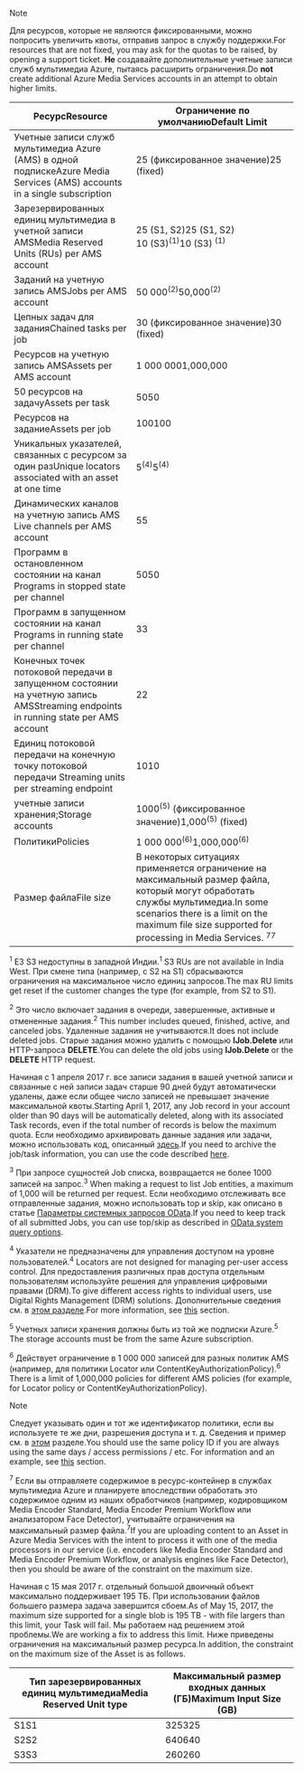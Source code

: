 >[!NOTE]
><span data-ttu-id="10b68-101">Для ресурсов, которые не являются фиксированными, можно попросить увеличить квоты, отправив запрос в службу поддержки.</span><span class="sxs-lookup"><span data-stu-id="10b68-101">For resources that are not fixed, you may ask for the quotas to be raised, by opening a support ticket.</span></span> <span data-ttu-id="10b68-102">**Не** создавайте дополнительные учетные записи служб мультимедиа Azure, пытаясь расширить ограничения.</span><span class="sxs-lookup"><span data-stu-id="10b68-102">Do **not** create additional Azure Media Services accounts in an attempt to obtain higher limits.</span></span>

| <span data-ttu-id="10b68-103">Ресурс</span><span class="sxs-lookup"><span data-stu-id="10b68-103">Resource</span></span> | <span data-ttu-id="10b68-104">Ограничение по умолчанию</span><span class="sxs-lookup"><span data-stu-id="10b68-104">Default Limit</span></span> | 
| --- | --- | 
| <span data-ttu-id="10b68-105">Учетные записи служб мультимедиа Azure (AMS) в одной подписке</span><span class="sxs-lookup"><span data-stu-id="10b68-105">Azure Media Services (AMS) accounts in a single subscription</span></span> | <span data-ttu-id="10b68-106">25 (фиксированное значение)</span><span class="sxs-lookup"><span data-stu-id="10b68-106">25 (fixed)</span></span> |
| <span data-ttu-id="10b68-107">Зарезервированных единиц мультимедиа в учетной записи AMS</span><span class="sxs-lookup"><span data-stu-id="10b68-107">Media Reserved Units (RUs) per AMS account</span></span> |<span data-ttu-id="10b68-108">25 (S1, S2)</span><span class="sxs-lookup"><span data-stu-id="10b68-108">25 (S1, S2)</span></span><br/><span data-ttu-id="10b68-109">10 (S3)<sup>(1)</sup></span><span class="sxs-lookup"><span data-stu-id="10b68-109">10 (S3) <sup>(1)</sup></span></span> | 
| <span data-ttu-id="10b68-110">Заданий на учетную запись AMS</span><span class="sxs-lookup"><span data-stu-id="10b68-110">Jobs per AMS account</span></span> | <span data-ttu-id="10b68-111">50 000<sup>(2)</sup></span><span class="sxs-lookup"><span data-stu-id="10b68-111">50,000<sup>(2)</sup></span></span> |
| <span data-ttu-id="10b68-112">Цепных задач для задания</span><span class="sxs-lookup"><span data-stu-id="10b68-112">Chained tasks per job</span></span> | <span data-ttu-id="10b68-113">30 (фиксированное значение)</span><span class="sxs-lookup"><span data-stu-id="10b68-113">30 (fixed)</span></span> |
| <span data-ttu-id="10b68-114">Ресурсов на учетную запись AMS</span><span class="sxs-lookup"><span data-stu-id="10b68-114">Assets per AMS account</span></span> | <span data-ttu-id="10b68-115">1 000 000</span><span class="sxs-lookup"><span data-stu-id="10b68-115">1,000,000</span></span>|
| <span data-ttu-id="10b68-116">50 ресурсов на задачу</span><span class="sxs-lookup"><span data-stu-id="10b68-116">Assets per task</span></span> | <span data-ttu-id="10b68-117">50</span><span class="sxs-lookup"><span data-stu-id="10b68-117">50</span></span> |
| <span data-ttu-id="10b68-118">Ресурсов на задание</span><span class="sxs-lookup"><span data-stu-id="10b68-118">Assets per job</span></span> | <span data-ttu-id="10b68-119">100</span><span class="sxs-lookup"><span data-stu-id="10b68-119">100</span></span> |
| <span data-ttu-id="10b68-120">Уникальных указателей, связанных с ресурсом за один раз</span><span class="sxs-lookup"><span data-stu-id="10b68-120">Unique locators associated with an asset at one time</span></span> | <span data-ttu-id="10b68-121">5<sup>(4)</sup></span><span class="sxs-lookup"><span data-stu-id="10b68-121">5<sup>(4)</sup></span></span> |
| <span data-ttu-id="10b68-122">Динамических каналов на учетную запись AMS </span><span class="sxs-lookup"><span data-stu-id="10b68-122">Live channels per AMS account</span></span> |<span data-ttu-id="10b68-123">5</span><span class="sxs-lookup"><span data-stu-id="10b68-123">5</span></span>|
| <span data-ttu-id="10b68-124">Программ в остановленном состоянии на канал </span><span class="sxs-lookup"><span data-stu-id="10b68-124">Programs in stopped state per channel</span></span> |<span data-ttu-id="10b68-125">50</span><span class="sxs-lookup"><span data-stu-id="10b68-125">50</span></span>|
| <span data-ttu-id="10b68-126">Программ в запущенном состоянии на канал </span><span class="sxs-lookup"><span data-stu-id="10b68-126">Programs in running state per channel</span></span> |<span data-ttu-id="10b68-127">3</span><span class="sxs-lookup"><span data-stu-id="10b68-127">3</span></span>|
| <span data-ttu-id="10b68-128">Конечных точек потоковой передачи в запущенном состоянии на учетную запись AMS</span><span class="sxs-lookup"><span data-stu-id="10b68-128">Streaming endpoints in running state per AMS account</span></span>|<span data-ttu-id="10b68-129">2</span><span class="sxs-lookup"><span data-stu-id="10b68-129">2</span></span>|
| <span data-ttu-id="10b68-130">Единиц потоковой передачи на конечную точку потоковой передачи </span><span class="sxs-lookup"><span data-stu-id="10b68-130">Streaming units per streaming endpoint</span></span> |<span data-ttu-id="10b68-131">10</span><span class="sxs-lookup"><span data-stu-id="10b68-131">10</span></span> |
| <span data-ttu-id="10b68-132">учетные записи хранения;</span><span class="sxs-lookup"><span data-stu-id="10b68-132">Storage accounts</span></span> | <span data-ttu-id="10b68-133">1000<sup>(5)</sup> (фиксированное значение)</span><span class="sxs-lookup"><span data-stu-id="10b68-133">1,000<sup>(5)</sup> (fixed)</span></span> |
| <span data-ttu-id="10b68-134">Политики</span><span class="sxs-lookup"><span data-stu-id="10b68-134">Policies</span></span> | <span data-ttu-id="10b68-135">1 000 000<sup>(6)</sup></span><span class="sxs-lookup"><span data-stu-id="10b68-135">1,000,000<sup>(6)</sup></span></span> |
| <span data-ttu-id="10b68-136">Размер файла</span><span class="sxs-lookup"><span data-stu-id="10b68-136">File size</span></span>| <span data-ttu-id="10b68-137">В некоторых ситуациях применяется ограничение на максимальный размер файла, который могут обработать службы мультимедиа.</span><span class="sxs-lookup"><span data-stu-id="10b68-137">In some scenarios there is a limit on the maximum file size supported for processing in Media Services.</span></span> <span data-ttu-id="10b68-138"><sup>7</sup></span><span class="sxs-lookup"><span data-stu-id="10b68-138"><sup>7</sup></span></span> |
  
<span data-ttu-id="10b68-139"><sup>1</sup> ЕЗ S3 недоступны в западной Индии.</span><span class="sxs-lookup"><span data-stu-id="10b68-139"><sup>1</sup> S3 RUs are not available in India West.</span></span> <span data-ttu-id="10b68-140">При смене типа (например, с S2 на S1) сбрасываются ограничения на максимальное число единиц запросов.</span><span class="sxs-lookup"><span data-stu-id="10b68-140">The max RU limits get reset if the customer changes the type (for example, from S2 to S1).</span></span> 

<span data-ttu-id="10b68-141"><sup>2</sup> Это число включает задания в очереди, завершенные, активные и отмененные задания.</span><span class="sxs-lookup"><span data-stu-id="10b68-141"><sup>2</sup> This number includes queued, finished, active, and canceled jobs.</span></span> <span data-ttu-id="10b68-142">Удаленные задания не учитываются.</span><span class="sxs-lookup"><span data-stu-id="10b68-142">It does not include deleted jobs.</span></span> <span data-ttu-id="10b68-143">Старые задания можно удалить с помощью **IJob.Delete** или HTTP-запроса **DELETE**.</span><span class="sxs-lookup"><span data-stu-id="10b68-143">You can delete the old jobs using **IJob.Delete** or the **DELETE** HTTP request.</span></span>

<span data-ttu-id="10b68-144">Начиная с 1 апреля 2017 г. все записи задания в вашей учетной записи и связанные с ней записи задач старше 90 дней будут автоматически удалены, даже если общее число записей не превышает значение максимальной квоты.</span><span class="sxs-lookup"><span data-stu-id="10b68-144">Starting April 1, 2017, any Job record in your account older than 90 days will be automatically deleted, along with its associated Task records, even if the total number of records is below the maximum quota.</span></span> <span data-ttu-id="10b68-145">Если необходимо архивировать данные задания или задачи, можно использовать код, описанный [здесь](../articles/media-services/media-services-dotnet-manage-entities.md).</span><span class="sxs-lookup"><span data-stu-id="10b68-145">If you need to archive the job/task information, you can use the code described [here](../articles/media-services/media-services-dotnet-manage-entities.md).</span></span>

<span data-ttu-id="10b68-146"><sup>3</sup> При запросе сущностей Job списка, возвращается не более 1000 записей на запрос.</span><span class="sxs-lookup"><span data-stu-id="10b68-146"><sup>3</sup> When making a request to list Job entities, a maximum of 1,000 will be returned per request.</span></span> <span data-ttu-id="10b68-147">Если необходимо отслеживать все отправленные задания, можно использовать top и skip, как описано в статье [Параметры системных запросов OData](http://msdn.microsoft.com/library/gg309461.aspx).</span><span class="sxs-lookup"><span data-stu-id="10b68-147">If you need to keep track of all submitted Jobs, you can use top/skip as described in [OData system query options](http://msdn.microsoft.com/library/gg309461.aspx).</span></span>

<span data-ttu-id="10b68-148"><sup>4</sup> Указатели не предназначены для управления доступом на уровне пользователей.</span><span class="sxs-lookup"><span data-stu-id="10b68-148"><sup>4</sup> Locators are not designed for managing per-user access control.</span></span> <span data-ttu-id="10b68-149">Для предоставления различных прав доступа отдельным пользователям используйте решения для управления цифровыми правами (DRM).</span><span class="sxs-lookup"><span data-stu-id="10b68-149">To give different access rights to individual users, use Digital Rights Management (DRM) solutions.</span></span> <span data-ttu-id="10b68-150">Дополнительные сведения см. в [этом разделе](../articles/media-services/media-services-content-protection-overview.md).</span><span class="sxs-lookup"><span data-stu-id="10b68-150">For more information, see [this](../articles/media-services/media-services-content-protection-overview.md) section.</span></span>

<span data-ttu-id="10b68-151"><sup>5</sup> Учетных записи хранения должны быть из той же подписки Azure.</span><span class="sxs-lookup"><span data-stu-id="10b68-151"><sup>5</sup> The storage accounts must be from the same Azure subscription.</span></span>

<span data-ttu-id="10b68-152"><sup>6</sup> Действует ограничение в 1 000 000 записей для разных политик AMS (например, для политики Locator или ContentKeyAuthorizationPolicy).</span><span class="sxs-lookup"><span data-stu-id="10b68-152"><sup>6</sup> There is a limit of 1,000,000 policies for different AMS policies (for example, for Locator policy or ContentKeyAuthorizationPolicy).</span></span> 

>[!NOTE]
> <span data-ttu-id="10b68-153">Следует указывать один и тот же идентификатор политики, если вы используете те же дни, разрешения доступа и т. д. Сведения и пример см. в [этом](../articles/media-services/media-services-dotnet-manage-entities.md#limit-access-policies) разделе.</span><span class="sxs-lookup"><span data-stu-id="10b68-153">You should use the same policy ID if you are always using the same days / access permissions / etc. For information and an example, see [this](../articles/media-services/media-services-dotnet-manage-entities.md#limit-access-policies) section.</span></span>

<span data-ttu-id="10b68-154"><sup>7</sup> Если вы отправляете содержимое в ресурс-контейнер в службах мультимедиа Azure и планируете впоследствии обработать это содержимое одним из наших обработчиков (например, кодировщиком Media Encoder Standard, Media Encoder Premium Workflow или анализатором Face Detector), учитывайте ограничения на максимальный размер файла.</span><span class="sxs-lookup"><span data-stu-id="10b68-154"><sup>7</sup>If you are uploading content to an Asset in Azure Media Services with the intent to process it with one of the media processors in our service (i.e. encoders like Media Encoder Standard and Media Encoder Premium Workflow, or analysis engines like Face Detector), then you should be aware of the constraint on the maximum size.</span></span> 

<span data-ttu-id="10b68-155">Начиная с 15 мая 2017 г. отдельный большой двоичный объект максимально поддерживает 195 ТБ. При использовании файлов большего размера задача завершится сбоем.</span><span class="sxs-lookup"><span data-stu-id="10b68-155">As of May 15, 2017, the maximum size supported for a single blob is 195 TB - with file largers than this limit, your Task will fail.</span></span> <span data-ttu-id="10b68-156">Мы работаем над решением этой проблемы.</span><span class="sxs-lookup"><span data-stu-id="10b68-156">We are working a fix to address this limit.</span></span> <span data-ttu-id="10b68-157">Ниже приведены ограничения на максимальный размер ресурса.</span><span class="sxs-lookup"><span data-stu-id="10b68-157">In addition, the constraint on the maximum size of the Asset is as follows.</span></span>

| <span data-ttu-id="10b68-158">Тип зарезервированных единиц мультимедиа</span><span class="sxs-lookup"><span data-stu-id="10b68-158">Media Reserved Unit type</span></span> | <span data-ttu-id="10b68-159">Максимальный размер входных данных (ГБ)</span><span class="sxs-lookup"><span data-stu-id="10b68-159">Maximum Input Size (GB)</span></span>| 
| --- | --- | 
|<span data-ttu-id="10b68-160">S1</span><span class="sxs-lookup"><span data-stu-id="10b68-160">S1</span></span> | <span data-ttu-id="10b68-161">325</span><span class="sxs-lookup"><span data-stu-id="10b68-161">325</span></span>|
|<span data-ttu-id="10b68-162">S2</span><span class="sxs-lookup"><span data-stu-id="10b68-162">S2</span></span> | <span data-ttu-id="10b68-163">640</span><span class="sxs-lookup"><span data-stu-id="10b68-163">640</span></span>|
|<span data-ttu-id="10b68-164">S3</span><span class="sxs-lookup"><span data-stu-id="10b68-164">S3</span></span> | <span data-ttu-id="10b68-165">260</span><span class="sxs-lookup"><span data-stu-id="10b68-165">260</span></span>|
